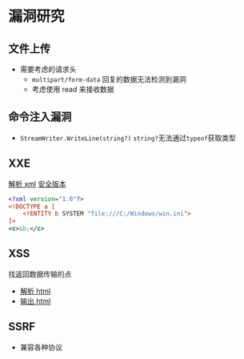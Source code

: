 # 漏洞研究

## 文件上传

- 需要考虑的请求头
  - `multipart/form-data`
    回复的数据无法检测到漏洞
  - 考虑使用 read 来接收数据

## 命令注入漏洞

- `StreamWriter.WriteLine(string?)`
  `string?`无法通过`typeof`获取类型

## XXE

[解析 xml](https://www.cnblogs.com/hnsongbiao/p/5636076.html)
[安全版本](https://blog.csdn.net/starfd/article/details/80936787)

```xml
<?xml version="1.0"?>
<!DOCTYPE a [
    <!ENTITY b SYSTEM "file:///C:/Windows/win.ini">
]>
<c>&b;</c>
```

## XSS

找返回数据传输的点

- [解析 html](https://blog.csdn.net/sD7O95O/article/details/78096537)
- [输出 html](https://www.cnblogs.com/LuoEast/p/7878770.html)

## SSRF

- 兼容各种协议

